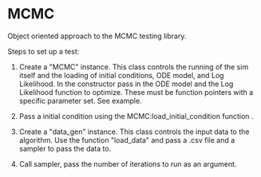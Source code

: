 # MCMC

Object oriented approach to the MCMC testing library. 

Steps to set up a test: 

1. Create a "MCMC" instance. This class controls the running of the sim itself and the loading of initial conditions, ODE model, and Log Likelihood. In the constructor pass in the ODE model and the Log Likelihood function to optimize. These must be function pointers with a specific parameter set. See example.    

2. Pass a initial condition using the MCMC:load_initial_condition function . 


3. Create a "data_gen" instance. This class controls the input data to the algorithm. Use the function "load_data" and pass a .csv file and a sampler to pass the data to. 

4. Call sampler, pass the number of iterations to run as an argument.


